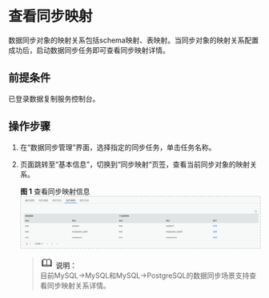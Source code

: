 # 查看同步映射<a name="drs_10_0100"></a>

数据同步对象的映射关系包括schema映射、表映射。当同步对象的映射关系配置成功后，启动数据同步任务即可查看同步映射详情。

## 前提条件<a name="section16256919193311"></a>

已登录数据复制服务控制台。

## 操作步骤<a name="section1597717241180"></a>

1.  在“数据同步管理”界面，选择指定的同步任务，单击任务名称。
2.  页面跳转至“基本信息”，切换到“同步映射“页签，查看当前同步对象的映射关系。

    **图 1**  查看同步映射信息<a name="fig64492011279"></a>  
    ![](figures/查看同步映射信息.png "查看同步映射信息")

    >![](public_sys-resources/icon-note.gif) **说明：**   
    >目前MySQL-\>MySQL和MySQL-\>PostgreSQL的数据同步场景支持查看同步映射关系详情。  


